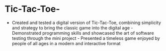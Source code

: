 # Tic-Tac-Toe-
- Created and tested a digital version of Tic-Tac-Toe, combining simplicity and strategy to bring the classic game into the digital age - Demonstrated programming skills and showcased the art of software testing through the mini project - Presented a timeless game enjoyed by people of all ages in a modern and interactive format 
